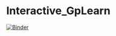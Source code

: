 # Interactive_GpLearn
[![Binder](https://mybinder.org/badge_logo.svg)](https://mybinder.org/v2/gh/DarkGauss/Interactive_GpLearn/master)
